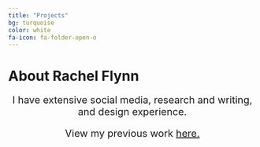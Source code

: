 ```yaml
---
title: "Projects"
bg: turquoise
color: white
fa-icon: fa-folder-open-o
---
```


# About Rachel Flynn

<div style="text-align: center; font-size: 20px;text-decoration: none;">

I have extensive social media, research and writing, and design experience.

<p>View my previous work <a href="https://projects.flynnrachel.com" target="_blank">here.</a></p>
</div>
